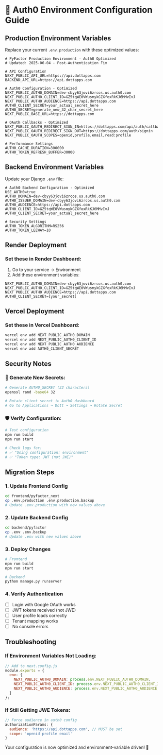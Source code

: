 # 🔧 Auth0 Environment Configuration Guide

## Production Environment Variables

Replace your current `.env.production` with these optimized values:

```env
# PyFactor Production Environment - Auth0 Optimized
# Updated: 2025-06-04 - Post-Authentication Fix

# API Configuration
NEXT_PUBLIC_API_URL=https://api.dottapps.com
BACKEND_API_URL=https://api.dottapps.com

# Auth0 Configuration - Optimized
NEXT_PUBLIC_AUTH0_DOMAIN=dev-cbyy63jovi6zrcos.us.auth0.com
NEXT_PUBLIC_AUTH0_CLIENT_ID=GZ5tqWE0VWusmykGZXfoxRkKJ6MMvIvJ
NEXT_PUBLIC_AUTH0_AUDIENCE=https://api.dottapps.com
AUTH0_CLIENT_SECRET=your_actual_secret_here
AUTH0_SECRET=generate_new_32_char_secret_here
NEXT_PUBLIC_BASE_URL=https://dottapps.com

# OAuth Callbacks - Optimized
NEXT_PUBLIC_OAUTH_REDIRECT_SIGN_IN=https://dottapps.com/api/auth/callback
NEXT_PUBLIC_OAUTH_REDIRECT_SIGN_OUT=https://dottapps.com/auth/signin
NEXT_PUBLIC_OAUTH_SCOPES=openid,profile,email,read:profile

# Performance Settings
AUTH0_CACHE_DURATION=300000
AUTH0_TOKEN_REFRESH_BUFFER=30000
```

## Backend Environment Variables

Update your Django `.env` file:

```env
# Auth0 Backend Configuration - Optimized
USE_AUTH0=true
AUTH0_DOMAIN=dev-cbyy63jovi6zrcos.us.auth0.com
AUTH0_ISSUER_DOMAIN=dev-cbyy63jovi6zrcos.us.auth0.com
AUTH0_AUDIENCE=https://api.dottapps.com
AUTH0_CLIENT_ID=GZ5tqWE0VWusmykGZXfoxRkKJ6MMvIvJ
AUTH0_CLIENT_SECRET=your_actual_secret_here

# Security Settings
AUTH0_TOKEN_ALGORITHM=RS256
AUTH0_TOKEN_LEEWAY=10
```

## Render Deployment

### Set these in Render Dashboard:
1. Go to your service → Environment
2. Add these environment variables:

```
NEXT_PUBLIC_AUTH0_DOMAIN=dev-cbyy63jovi6zrcos.us.auth0.com
NEXT_PUBLIC_AUTH0_CLIENT_ID=GZ5tqWE0VWusmykGZXfoxRkKJ6MMvIvJ
NEXT_PUBLIC_AUTH0_AUDIENCE=https://api.dottapps.com
AUTH0_CLIENT_SECRET=[your_secret]
```

## Vercel Deployment

### Set these in Vercel Dashboard:
```bash
vercel env add NEXT_PUBLIC_AUTH0_DOMAIN
vercel env add NEXT_PUBLIC_AUTH0_CLIENT_ID  
vercel env add NEXT_PUBLIC_AUTH0_AUDIENCE
vercel env add AUTH0_CLIENT_SECRET
```

## Security Notes

### 🔐 Generate New Secrets:
```bash
# Generate AUTH0_SECRET (32 characters)
openssl rand -base64 32

# Rotate client secret in Auth0 dashboard
# Go to Applications → Dott → Settings → Rotate Secret
```

### 🛡️ Verify Configuration:
```bash
# Test configuration
npm run build
npm run start

# Check logs for:
# ✅ "Using configuration: environment"
# ✅ "Token type: JWT (not JWE)"
```

## Migration Steps

### 1. Update Frontend Config
```bash
cd frontend/pyfactor_next
cp .env.production .env.production.backup
# Update .env.production with new values above
```

### 2. Update Backend Config  
```bash
cd backend/pyfactor
cp .env .env.backup
# Update .env with new values above
```

### 3. Deploy Changes
```bash
# Frontend
npm run build
npm run start

# Backend  
python manage.py runserver
```

### 4. Verify Authentication
- [ ] Login with Google OAuth works
- [ ] JWT tokens received (not JWE)
- [ ] User profile loads correctly
- [ ] Tenant mapping works
- [ ] No console errors

## Troubleshooting

### If Environment Variables Not Loading:
```javascript
// Add to next.config.js
module.exports = {
  env: {
    NEXT_PUBLIC_AUTH0_DOMAIN: process.env.NEXT_PUBLIC_AUTH0_DOMAIN,
    NEXT_PUBLIC_AUTH0_CLIENT_ID: process.env.NEXT_PUBLIC_AUTH0_CLIENT_ID,
    NEXT_PUBLIC_AUTH0_AUDIENCE: process.env.NEXT_PUBLIC_AUTH0_AUDIENCE,
  }
};
```

### If Still Getting JWE Tokens:
```javascript
// Force audience in auth0 config
authorizationParams: {
  audience: 'https://api.dottapps.com', // MUST be set
  scope: 'openid profile email'
}
```

Your configuration is now optimized and environment-variable driven! 🚀 